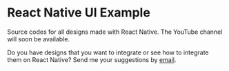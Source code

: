 # React Native UI Example

Source codes for all designs made with React Native. The YouTube channel will soon be available.

Do you have designs that you want to integrate or see how to integrate them on React Native? Send me your suggestions by [email](mailto:contact@arthurmonney.com).